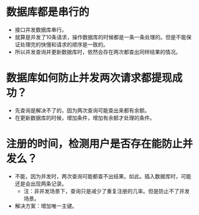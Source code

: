 # 数据库都是串行的
* 接口并发数据库串行。
* 就算是并发了10条请求，操作数据库的时候都是一条一条处理的。但是不能保证处理完的快慢和请求的顺序是一致的。
* 所以并发查询并更新数据库时，依然会存在两次都查出同样结果的情况。

# 数据库如何防止并发两次请求都提现成功？
* 先查询是解决不了的，因为两次查询可能查出来都有余额。
* 在更新数据库的时候，增加条件，增加有余额才处理的条件。

# 注册的时间，检测用户是否存在能防止并发么？
* 不能，因为并发时，两次查询可能都查不出结果。如此。插入数据库时，可能还是会出现两条记录。
    - 注：非并发场景下，查询只是减少了重复注册的几率。但是防止不了并发场景。
* 解决方案：增加唯一主键。
